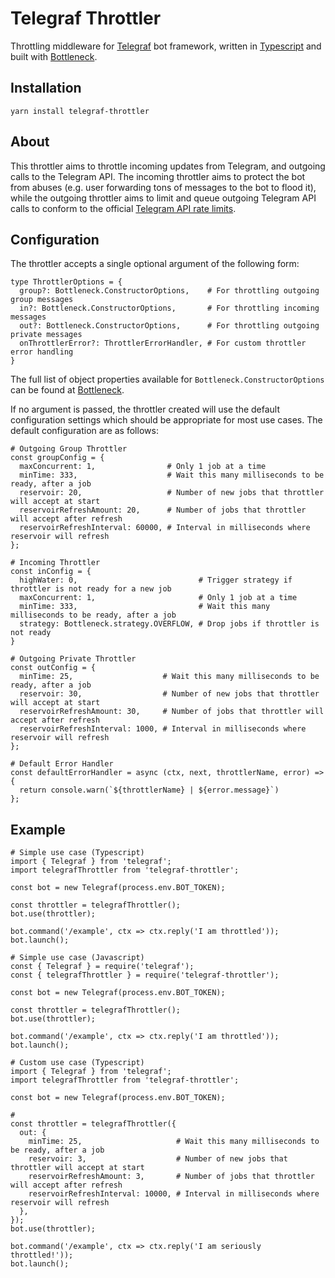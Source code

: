 # Telegraf Throttler
Throttling middleware for [Telegraf](https://github.com/telegraf/telegraf) bot framework, written in [Typescript](https://www.typescriptlang.org/) and built with [Bottleneck](https://github.com/SGrondin/bottleneck).

## Installation
```
yarn install telegraf-throttler
```

## About
This throttler aims to throttle incoming updates from Telegram, and outgoing calls to the Telegram API. The incoming throttler aims to protect the bot from abuses (e.g. user forwarding tons of messages to the bot to flood it), while the outgoing throttler aims to limit and queue outgoing Telegram API calls to conform to the official [Telegram API rate limits](https://core.telegram.org/bots/faq#my-bot-is-hitting-limits-how-do-i-avoid-this).

## Configuration
The throttler accepts a single optional argument of the following form:
```
type ThrottlerOptions = {
  group?: Bottleneck.ConstructorOptions,    # For throttling outgoing group messages
  in?: Bottleneck.ConstructorOptions,       # For throttling incoming messages
  out?: Bottleneck.ConstructorOptions,      # For throttling outgoing private messages
  onThrottlerError?: ThrottlerErrorHandler, # For custom throttler error handling
}
```

The full list of object properties available for `Bottleneck.ConstructorOptions` can be found at [Bottleneck](https://github.com/SGrondin/bottleneck#constructor).

If no argument is passed, the throttler created will use the default configuration settings which should be appropriate for most use cases. The default configuration are as follows:
```
# Outgoing Group Throttler
const groupConfig = {
  maxConcurrent: 1,                # Only 1 job at a time
  minTime: 333,                    # Wait this many milliseconds to be ready, after a job
  reservoir: 20,                   # Number of new jobs that throttler will accept at start
  reservoirRefreshAmount: 20,      # Number of jobs that throttler will accept after refresh
  reservoirRefreshInterval: 60000, # Interval in milliseconds where reservoir will refresh
};

# Incoming Throttler
const inConfig = {
  highWater: 0,                           # Trigger strategy if throttler is not ready for a new job
  maxConcurrent: 1,                       # Only 1 job at a time
  minTime: 333,                           # Wait this many milliseconds to be ready, after a job
  strategy: Bottleneck.strategy.OVERFLOW, # Drop jobs if throttler is not ready
}

# Outgoing Private Throttler
const outConfig = {
  minTime: 25,                    # Wait this many milliseconds to be ready, after a job
  reservoir: 30,                  # Number of new jobs that throttler will accept at start
  reservoirRefreshAmount: 30,     # Number of jobs that throttler will accept after refresh
  reservoirRefreshInterval: 1000, # Interval in milliseconds where reservoir will refresh
};

# Default Error Handler
const defaultErrorHandler = async (ctx, next, throttlerName, error) => {
  return console.warn(`${throttlerName} | ${error.message}`)
};
```

## Example
```
# Simple use case (Typescript)
import { Telegraf } from 'telegraf';
import telegrafThrottler from 'telegraf-throttler';

const bot = new Telegraf(process.env.BOT_TOKEN);

const throttler = telegrafThrottler();
bot.use(throttler);

bot.command('/example', ctx => ctx.reply('I am throttled'));
bot.launch();
```

```
# Simple use case (Javascript)
const { Telegraf } = require('telegraf');
const { telegrafThrottler } = require('telegraf-throttler');

const bot = new Telegraf(process.env.BOT_TOKEN);

const throttler = telegrafThrottler();
bot.use(throttler);

bot.command('/example', ctx => ctx.reply('I am throttled'));
bot.launch();
```

```
# Custom use case (Typescript)
import { Telegraf } from 'telegraf';
import telegrafThrottler from 'telegraf-throttler';

const bot = new Telegraf(process.env.BOT_TOKEN);

# 
const throttler = telegrafThrottler({
  out: {
    minTime: 25,                     # Wait this many milliseconds to be ready, after a job
    reservoir: 3,                    # Number of new jobs that throttler will accept at start
    reservoirRefreshAmount: 3,       # Number of jobs that throttler will accept after refresh
    reservoirRefreshInterval: 10000, # Interval in milliseconds where reservoir will refresh
  },
});
bot.use(throttler);

bot.command('/example', ctx => ctx.reply('I am seriously throttled!'));
bot.launch();
```


